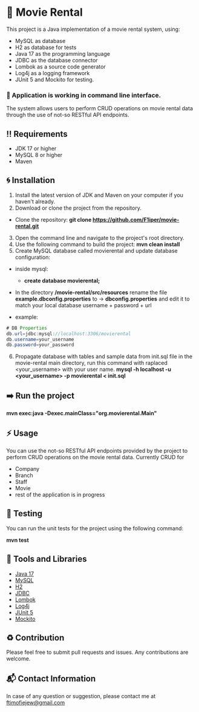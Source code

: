 # :movie_camera: Movie Rental
This project is a Java implementation of a movie rental system, using:
- MySQL as database
- H2 as database for tests
- Java 17 as the programming language 
- JDBC as the database connector 
- Lombok as a source code generator
- Log4j as a logging framework 
- JUnit 5 and Mockito for testing.

### :wrench: Application is working in command line interface.

The system allows users to perform CRUD operations on movie rental data 
through the use of not-so RESTful API endpoints.

## :bangbang: Requirements
* JDK 17 or higher
* MySQL 8 or higher
* Maven

## :cyclone: Installation
1. Install the latest version of JDK and Maven on your computer if you haven't already.
2. Download or clone the project from the repository.
* Clone the repository:
    **git clone https://github.com/F1iper/movie-rental.git**
3. Open the command line and navigate to the project's root directory.
4. Use the following command to build the project:
    **mvn clean install**
5. Create MySQL database called movierental and update database configuration:
- inside mysql:
   - **create database movierental;**

- In the directory **/movie-rental/src/resources** rename the file **example.dbconfig.properties** to -> **dbconfig.properties** and edit it
  to match your local database username + password + url
- example: 
```java
# DB Properties
db.url=jdbc:mysql://localhost:3306/movierental
db.username=your_username
db.password=your_password
```
6. Propagate database with tables and sample data from init.sql file in the movie-rental main directory, 
   run this command with raplaced <your_username> with your user name.
**mysql -h localhost -u <your_username> -p movierental < init.sql**

## :arrow_right: Run the project
**mvn exec:java -Dexec.mainClass="org.movierental.Main"**

## :zap: Usage
You can use the not-so RESTful API endpoints provided by the project to perform CRUD operations on the movie rental data.
Currently CRUD for 
- Company
- Branch
- Staff
- Movie
- rest of the application is in progress

## :bell: Testing
You can run the unit tests for the project using the following command:

**mvn test**

## :hammer: Tools and Libraries
- [Java 17](https://www.oracle.com/java/technologies/javase-downloads.html)
- [MySQL](https://www.mysql.com/)
- [H2](http://www.h2database.com/html/main.html)
- [JDBC](https://docs.oracle.com/en/database/oracle/oracle-database/19/jdbc/index.html)
- [Lombok](https://projectlombok.org/)
- [Log4j](https://logging.apache.org/log4j/2.x/)
- [JUnit 5](https://junit.org/junit5/)
- [Mockito](https://site.mockito.org/)

## :recycle: Contribution
Please feel free to submit pull requests and issues. Any contributions are welcome.

## :mailbox_with_mail: Contact Information
In case of any question or suggestion, please contact me at ftimofiejew@gmail.com
